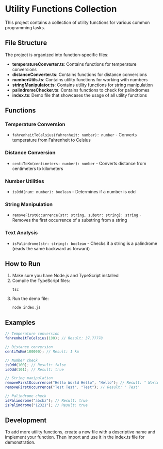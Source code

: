 # Utility Functions Collection

This project contains a collection of utility functions for various common programming tasks.

## File Structure

The project is organized into function-specific files:

- **temperatureConverter.ts**: Contains functions for temperature conversions
- **distanceConverter.ts**: Contains functions for distance conversions
- **numberUtils.ts**: Contains utility functions for working with numbers
- **stringManipulator.ts**: Contains utility functions for string manipulation
- **palindromeChecker.ts**: Contains functions to check for palindromes
- **index.ts**: Demo file that showcases the usage of all utility functions

## Functions

### Temperature Conversion

- `fahrenheitToCelsius(fahrenheit: number): number` - Converts temperature from Fahrenheit to Celsius

### Distance Conversion

- `centiToKm(centimeters: number): number` - Converts distance from centimeters to kilometers

### Number Utilities

- `isOdd(num: number): boolean` - Determines if a number is odd

### String Manipulation

- `removeFirstOccurrence(str: string, substr: string): string` - Removes the first occurrence of a substring from a string

### Text Analysis

- `isPalindrome(str: string): boolean` - Checks if a string is a palindrome (reads the same backward as forward)

## How to Run

1. Make sure you have Node.js and TypeScript installed
2. Compile the TypeScript files:
   ```
   tsc
   ```
3. Run the demo file:
   ```
   node index.js
   ```

## Examples

```typescript
// Temperature conversion
fahrenheitToCelsius(100); // Result: 37.77778

// Distance conversion
centiToKm(100000); // Result: 1 km

// Number check
isOdd(100); // Result: false
isOdd(101); // Result: true

// String manipulation
removeFirstOccurrence("Hello World Hello", "Hello"); // Result: " World Hello"
removeFirstOccurrence("Test Test", "Test"); // Result: " Test"

// Palindrome check
isPalindrome("abcba"); // Result: true
isPalindrome("12321"); // Result: true
```

## Development

To add more utility functions, create a new file with a descriptive name and implement your function. Then import and use it in the index.ts file for demonstration.
